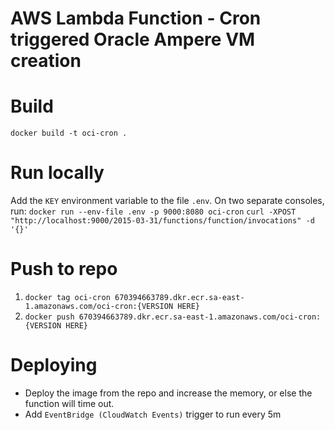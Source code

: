 # AWS Lambda Function - Cron triggered Oracle Ampere VM creation

# Build

`docker build -t oci-cron .`

# Run locally

Add the `KEY` environment variable to the file `.env`. On two separate consoles, run:
`docker run --env-file .env -p 9000:8080 oci-cron`
`curl -XPOST "http://localhost:9000/2015-03-31/functions/function/invocations" -d '{}'`

# Push to repo

1. `docker tag oci-cron 670394663789.dkr.ecr.sa-east-1.amazonaws.com/oci-cron:{VERSION HERE}`
2. `docker push 670394663789.dkr.ecr.sa-east-1.amazonaws.com/oci-cron:{VERSION HERE}`

# Deploying

- Deploy the image from the repo and increase the memory, or else the function will time out.
- Add `EventBridge (CloudWatch Events)` trigger to run every 5m
